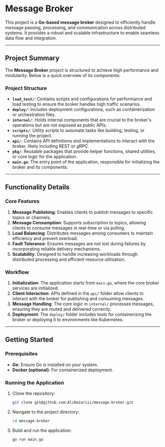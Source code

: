 # Message Broker

This project is a **Go-based message broker** designed to efficiently handle message passing, processing, and communication across distributed systems. It provides a robust and scalable infrastructure to enable seamless data flow and integration.

---

## Project Summary

The **Message Broker** project is structured to achieve high performance and modularity. Below is a quick overview of its components:

### Project Structure

- **`load_test/`**: Contains scripts and configurations for performance and load testing to ensure the broker handles high traffic scenarios.
- **`deploy/`**: Includes deployment configurations, such as containerization or orchestration files.
- **`internal/`**: Holds internal components that are crucial to the broker's operations but are not exposed as public APIs.
- **`scripts/`**: Utility scripts to automate tasks like building, testing, or running the project.
- **`api/`**: Contains API definitions and implementations to interact with the broker, likely including REST or gRPC.
- **`pkg/`**: Reusable packages that provide helper functions, shared utilities, or core logic for the application.
- **`main.go`**: The entry point of the application, responsible for initializing the broker and its components.

---

## Functionality Details

### Core Features

1. **Message Publishing**: Enables clients to publish messages to specific topics or channels.
2. **Message Consumption**: Supports subscription to topics, allowing clients to consume messages in real-time or via polling.
3. **Load Balancing**: Distributes messages among consumers to maintain efficiency and prevent overload.
4. **Fault Tolerance**: Ensures messages are not lost during failures by incorporating reliable delivery mechanisms.
5. **Scalability**: Designed to handle increasing workloads through distributed processing and efficient resource utilization.

### Workflow

1. **Initialization**: The application starts from `main.go`, where the core broker services are initialized.
2. **Client Interaction**: APIs defined in the `api/` folder allow clients to interact with the broker for publishing and consuming messages.
3. **Message Handling**: The core logic in `internal/` processes messages, ensuring they are routed and delivered correctly.
4. **Deployment**: The `deploy/` folder includes tools for containerizing the broker or deploying it to environments like Kubernetes.

---

## Getting Started

### Prerequisites

- **Go**: Ensure Go is installed on your system.
- **Docker (optional)**: For containerized deployment.

### Running the Application

1. Clone the repository:
   ```bash
   git clone git@github.com:AliNazariii/message-broker.git
   ```
2. Navigate to the project directory:
   ```bash
   cd message-broker
   ```
3. Build and run the application:
   ```bash
   go run main.go
   ```

